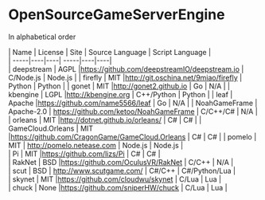 # OpenSourceGameServerEngine

In alphabetical order

| Name | License | Site | Source Language | Script Language |  
| -----|----|----|  -----|----|----|    
| deepstream   | AGPL       |https://github.com/deepstreamIO/deepstream.io   | C/Node.js        | Node.js        |
| firefly   | MIT       |http://git.oschina.net/9miao/firefly   | Python        | Python        |
| gonet     | MIT       |http://gonet2.github.io                | Go            | N/A           |
| kbengine  | LGPL      |http://kbengine.org                    | C++/Python    | Python        | 
| leaf      | Apache    |https://github.com/name5566/leaf       | Go            | N/A           |
| NoahGameFrame | Apache-2.0 | https://github.com/ketoo/NoahGameFrame | C/C++/C# | N/A |
| orleans   | MIT       |http://dotnet.github.io/orleans/       | C#            | C#            |
| GameCloud.Orleans   | MIT       |https://github.com/CragonGame/GameCloud.Orleans       | C#            | C#            |
| pomelo    | MIT       | http://pomelo.netease.com             | Node.js       | Node.js       |  
| Pi        | MIT       |https://github.com/lizs/Pi             | C#            | C#            |   
| RakNet    | BSD       |https://github.com/OculusVR/RakNet     | C/C++         | N/A           |    
| scut      | BSD       |  http://www.scutgame.com/             | C#/C++        | C#/Python/Lua |  
| skynet    | MIT       |https://github.com/cloudwu/skynet      | C/Lua         | Lua           |  
| chuck    | None       |https://github.com/sniperHW/chuck      | C/Lua         | Lua           |  
